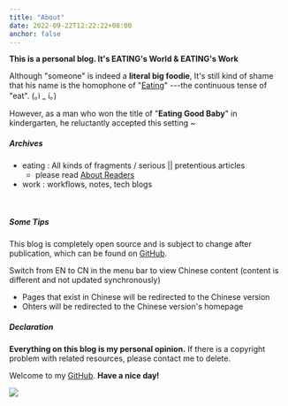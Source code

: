 ```yaml
---
title: "About"
date: 2022-09-22T12:22:22+08:00
anchor: false
---
```


**This is a personal blog. It's EATING's World & EATING's Work**

Although "someone" is indeed a **literal big foodie**, It's still kind of shame that his name is the homophone of  "<u>Eating</u>" ---the continuous tense of "eat".   (｡ì _ í｡)

However, as a man who won the title of "**Eating Good Baby**" in kindergarten, he reluctantly accepted this setting ~

##### Archives
- eating : All kinds of fragments / serious || pretentious articles
	- please read [About Readers](https://www.eating.work/en/eating/about-readers/)
- work : workflows, notes, tech blogs

<br>

##### Some Tips
 This blog is completely open source and is subject to change after publication, which can be found on [GitHub](https://github.com/AlexLiu2022/blog).

Switch from EN to CN in the menu bar to view Chinese content (content is different and not updated synchronously)

- Pages that exist in Chinese  will be redirected to the Chinese version
- Ohters will be redirected to the Chinese version's homepage


##### Declaration

**Everything on this blog is my personal opinion.** If there is a copyright problem with related resources, please contact me to delete.<br>

Welcome to my [GitHub](https://github.com/AlexLiu2022). **Have a nice day!**

![](https://gcore.jsdelivr.net/gh/AlexLiu2022/resources/img/cloud.jpg)
<style>
h1{
  margin: 0 !important;
}
</style>